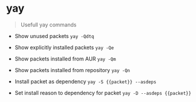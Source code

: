 # yay

> Usefull yay commands

- Show unused packets
`yay -Qdtq`

- Show explicitly installed packets
`yay -Qe`

- Show packets installed from AUR
`yay -Qm`

- Show packets installed from repository
`yay -Qn`

- Install packet as dependency
`yay -S {{packet}} --asdeps`

- Set install reason to dependency for packet
`yay -D --asdeps {{packet}}`
